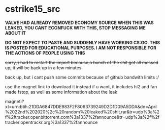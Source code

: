 # cstrike15_src

**VALVE HAD ALREADY REMOVED ECONOMY SOURCE WHEN THIS WAS LEAKED, YOU CANT ECONFUCK WITH THIS, STOP MESSAGING ME ABOUT IT**

**DO NOT EXPECT TO PASTE AND SUDDENLY HAVE WORKING CS:GO. THIS IS POSTED FOR EDUCATIONAL PURPOSES. I AM NOT RESPONSIBLE FOR THE ACTIONS OF PEOPLE USING THIS**

~~sorry, i had to restart the import because a bunch of the shit got all messed up, it will be back up in a few minutes~~

back up, but i cant push some commits because of github bandwith limits :/

use the magnet link to download it instead if u want, it includes hl2 and fan made fstop, as well as some information about the leak

magnet:?xt=urn:btih:21DDA6847DDE983F2F8063739249D2D1D09A5DDA&dn=April%2022nd%202020%2c%20random%20leaked%20shit.rar&tr=udp%3a%2f%2ftracker.openbittorrent.com%3a1337%2fannounce&tr=udp%3a%2f%2ftracker.opentrackr.org%3a1337%2fannounce
